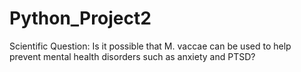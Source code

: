 # Python_Project2
Scientific Question: Is it possible that M. vaccae can be used to help prevent mental health disorders such as anxiety and PTSD?
